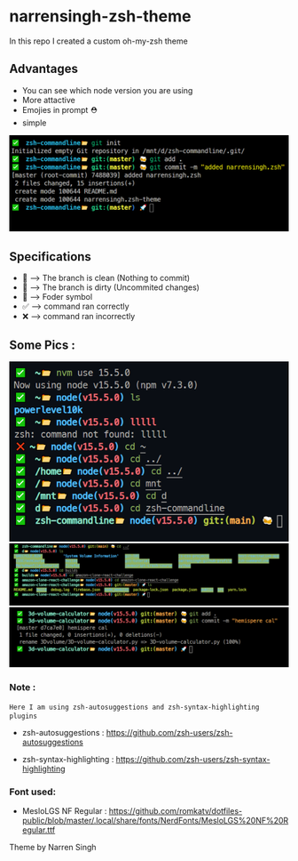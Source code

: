 # narrensingh-zsh-theme

In this repo I created a custom oh-my-zsh theme

## Advantages

- You can see which node version you are using
- More attactive
- Emojies in prompt ⛑️
- simple

![screenshot](images/screenshotzsh.png 'screenshot-theme-mains')

## Specifications

- 🚀 --> The branch is clean (Nothing to commit)
- 🍻 --> The branch is dirty (Uncommited changes)
- 📁 --> Foder symbol
- ✅ --> command ran correctly
- ❌ --> command ran incorrectly

## Some Pics :

![screenshotnode](images/themenodeAyuvs.png 'screenshot-theme-ayu')
![screenshotblack](images/screenshot-themeblack.png 'screenshot-theme-ayu')
![screenshot-4](images/screenshot-4.png 'screenshot-theme-ayu')

### Note ️:

    Here I am using zsh-autosuggestions and zsh-syntax-highlighting plugins

- zsh-autosuggestions : https://github.com/zsh-users/zsh-autosuggestions

- zsh-syntax-highlighting : https://github.com/zsh-users/zsh-syntax-highlighting

### Font used:

- MesloLGS NF Regular : https://github.com/romkatv/dotfiles-public/blob/master/.local/share/fonts/NerdFonts/MesloLGS%20NF%20Regular.ttf

Theme by Narren Singh

